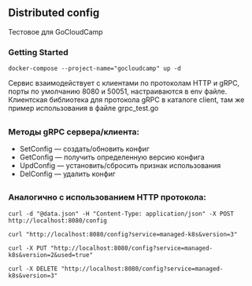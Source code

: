 ## Distributed config
Тестовое для GoCloudCamp

### Getting Started
    docker-compose --project-name="gocloudcamp" up -d

Сервис взаимодействует с клиентами по протоколам HTTP и gRPC, порты по умолчанию 8080 и 50051, настраиваются в env файле. Клиентская библиотека для протокола gRPC в каталоге client, там же пример использования в файле grpc_test.go

##
### Методы gRPC сервера/клиента:
* SetConfig — создать/обновить конфиг
* GetConfig — получить определенную версию конфига
* UpdConfig — установить/сбросить признак использования
* DelConfig — удалить конфиг

##
### Аналогично с использованием HTTP протокола:
`curl -d "@data.json" -H "Content-Type: application/json" -X POST  http://localhost:8080/config`

`curl "http://localhost:8080/config?service=managed-k8s&version=3"`

`curl -X PUT "http://localhost:8080/config?service=managed-k8s&version=2&used=true"`

`curl -X DELETE "http://localhost:8080/config?service=managed-k8s&version=3"`